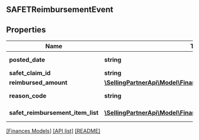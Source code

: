 ## SAFETReimbursementEvent

## Properties

Name | Type | Description | Notes
------------ | ------------- | ------------- | -------------
**posted_date** | **string** | A date string in ISO 8601 format. | [optional]
**safet_claim_id** | **string** | A SAFE-T claim identifier. | [optional]
**reimbursed_amount** | [**\SellingPartnerApi\Model\Finances\Currency**](Currency.md) |  | [optional]
**reason_code** | **string** | Indicates why the seller was reimbursed. | [optional]
**safet_reimbursement_item_list** | [**\SellingPartnerApi\Model\Finances\SAFETReimbursementItem[]**](SAFETReimbursementItem.md) | A list of SAFETReimbursementItems. | [optional]

[[Finances Models]](../) [[API list]](../../Api) [[README]](../../../README.md)
